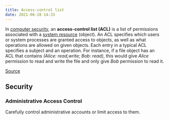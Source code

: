 ```yaml
---
title: Access-control list
date: 2021-06-28 14:33
---
```


In [computer security](2021-06-28--14-34-37Z--computer_security.md), an
**access-control list (ACL)** is a list of permissions associated with a
[system resource](2021-06-28--14-36-40Z--system_resource.md) (object). An ACL
specifies which users or system processes are granted access to objects, as well
as what operations are allowed on given objects. Each entry in a typical ACL
specifies a subject and an operation. For instance, if a file object has an ACL
that contains _(Alice: read,write; Bob: read)_, this would give _Alice_
permission to read and write the file and only give _Bob_ permission to read it.

[Source](https://en.wikipedia.org/wiki/Access-control_list)

## Security

### Administrative Access Control

Carefully control administrative accounts or limit access to them. 
